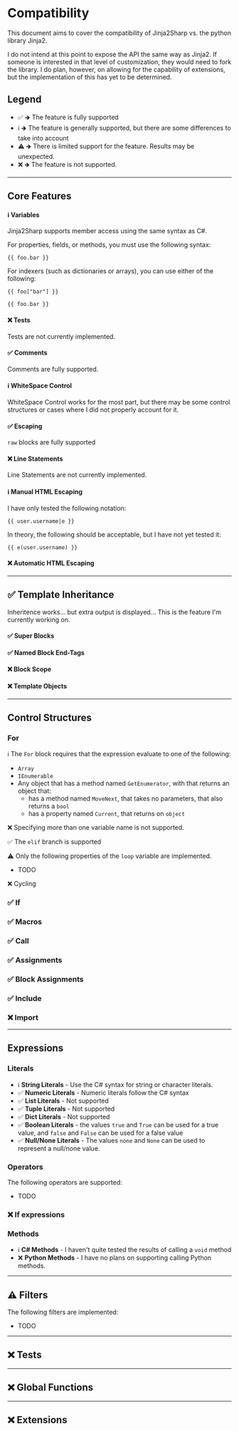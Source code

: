 ﻿# Compatibility

This document aims to cover the compatibility of Jinja2Sharp vs. the python library Jinja2.

I do not intend at this point to expose the API the same way as Jinja2.  If someone is interested in that level of customization, they would need to fork the library.  I do plan, however, on allowing for the capability of extensions, but the implementation of this has yet to be determined.

## Legend

- ✅ 🡺 The feature is fully supported
- ℹ️ 🡺 The feature is generally supported, but there are some differences to take into account
- ⚠️ 🡺 There is limited support for the feature.  Results may be unexpected.
- ❌ 🡺 The feature is not supported.

----

## Core Features

#### ℹ️ Variables 

Jinja2Sharp supports member access using the same syntax as C#.  

For properties, fields, or methods, you must use the following syntax:

`{{ foo.bar }}`

For indexers (such as dictionaries or arrays), you can use either of the following:

`{{ foo["bar"] }}`

`{{ foo.bar }}`


#### ❌ Tests 

Tests are not currently implemented.

#### ✅ Comments 

Comments are fully supported.

#### ℹ️ WhiteSpace Control 

WhiteSpace Control works for the most part, but there may be some control structures or cases where I did not properly account for it.

#### ✅ Escaping 

`raw` blocks are fully supported

#### ❌ Line Statements 

Line Statements are not currently implemented.

#### ℹ️ Manual HTML Escaping 

I have only tested the following notation:

`{{ user.username|e }}`

In theory, the following should be acceptable, but I have not yet tested it:

`{{ e(user.username) }}`

#### ❌ Automatic HTML Escaping 

----

## ✅ Template Inheritance 

Inheritence works... but extra output is displayed...  This is the feature I'm currently working on.

#### ✅ Super Blocks 

#### ✅ Named Block End-Tags 

#### ❌ Block Scope 

#### ❌ Template Objects

----

## Control Structures

### For

ℹ️ The `For` block requires that the expression evaluate to one of the following: 

- `Array`
- `IEnumerable`
- Any object that has a method named `GetEnumerator`, with that returns an object that:
    - has a method named `MoveNext`, that takes no parameters, that also returns a `bool`
    - has a property named `Current`, that returns on `object`

❌ Specifying more than one variable name is not supported.

✅ The `elif` branch is supported

⚠️ Only the following properties of the `loop` variable are implemented.

- TODO

❌ Cycling

### ✅ If

### ✅ Macros

### ✅ Call

### ✅ Assignments

### ✅ Block Assignments

### ✅ Include

### ❌ Import

----

## Expressions

### Literals

- ℹ️ **String Literals** - Use the C# syntax for string or character literals.
- ✅ **Numeric Literals** - Numeric literals follow the C# syntax
- ✅ **List Literals** - Not supported
- ✅ **Tuple Literals** - Not supported
- ✅ **Dict Literals** - Not supported
- ✅ **Boolean Literals** - the values `true` and `True` can be used for a true value, and `false` and `False` can be used for a false value
- ✅ **Null/None Literals** - The values `none` and `None` can be used to represent a null/none value.

### Operators

The following operators are supported:

- TODO

### ❌ If expressions

### Methods

- ℹ️ **C# Methods** - I haven't quite tested the results of calling a `void` method
- ❌ **Python Methods** - I have no plans on supporting calling Python methods.


----

## ⚠️ Filters

 The following filters are implemented:

- TODO

----

## ❌ Tests

----

## ❌ Global Functions

----

## ❌ Extensions
